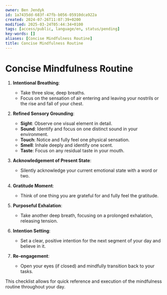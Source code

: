 ```yaml
---
owner: Ben Jendyk
id: 1a7435dd-683f-47fb-b056-05910dca922a
created: 2024-07-26T11:07:39+0200
modified: 2025-03-24T05:44:34+0100
tags: [access/public, language/en, status/pending]
key-words: []
aliases: [Concise Mindfulness Routine]
title: Concise Mindfulness Routine
---
```


# Concise Mindfulness Routine

1. **Intentional Breathing**:
   - Take three slow, deep breaths.
   - Focus on the sensation of air entering and leaving your nostrils or the rise and fall of your chest.

2. **Refined Sensory Grounding**:
   - **Sight**: Observe one visual element in detail.
   - **Sound**: Identify and focus on one distinct sound in your environment.
   - **Touch**: Notice and fully feel one physical sensation.
   - **Smell**: Inhale deeply and identify one scent.
   - **Taste**: Focus on any residual taste in your mouth.

3. **Acknowledgement of Present State**:
   - Silently acknowledge your current emotional state with a word or two.

4. **Gratitude Moment**:
   - Think of one thing you are grateful for and fully feel the gratitude.

5. **Purposeful Exhalation**:
   - Take another deep breath, focusing on a prolonged exhalation, releasing tension.

6. **Intention Setting**:
   - Set a clear, positive intention for the next segment of your day and believe in it.

7. **Re-engagement**:
   - Open your eyes (if closed) and mindfully transition back to your tasks.

This checklist allows for quick reference and execution of the mindfulness routine throughout your day.